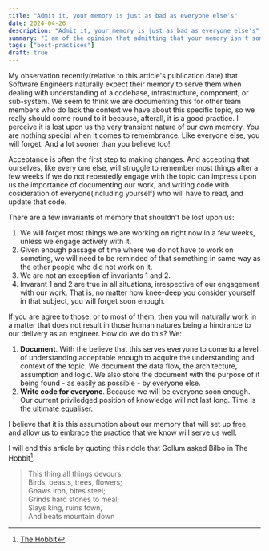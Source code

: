 ```yaml
---
title: "Admit it, your memory is just as bad as everyone else's"
date: 2024-04-26
description: "Admit it, your memory is just as bad as everyone else's"
summary: "I am of the opinion that admitting that your memory isn't something out of the ordinary, and that you will in a matter of a few days lose remembrance of the things you recently worked on can be a liberating first step in embracing the commonly evangelised engineering practices."
tags: ["best-practices"]
draft: true
---
```


My observation recently(relative to this article's publication date) that Software Engineers naturally expect their memory to serve them when dealing with understanding of a codebase, infrastructure, component, or sub-system. We seem to think we are documenting this for other team members who do lack the context we have about this specific topic, so we really should come round to it because, afterall, it is a good practice. I perceive it is lost upon us the very transient nature of our own memory. You are nothing special when it comes to remembrance. Like everyone else, you will forget. And a lot sooner than you believe too!

Acceptance is often the first step to making changes. And accepting that ourselves, like every one else, will struggle to remember most things after a few weeks if we do not repeatedly engage with the topic can impress upon us the importance of documenting our work, and writing code with cosideration of everyone(including yourself) who will have to read, and update that code.

There are a few invariants of memory that shouldn't be lost upon us:
1. We will forget most things we are working on right now in a few weeks, unless we engage actively with it.
2. Given enough passage of time where we do not have to work on someting, we will need to be reminded of that something in same way as the other people who did not work on it.
3. We are not an exception of invariants 1 and 2.
4. Invarant 1 and 2 are true in all situations, irrespective of our engagement with our work. That is, no matter how knee-deep you consider yourself in that subject, you will forget soon enough.

If you are agree to those, or to most of them, then you will naturally work in a matter that does not result in those human natures being a hindrance to our delivery as an engineer. How do we do this? We:
1. **Document**. With the believe that this serves everyone to come to a level of understanding acceptable enough to acquire the understanding and context of the topic. We document the data flow, the architecture, assumption and logic. We also store the document with the purpose of it being found - as easily as possible - by everyone else.
2. **Write code for everyone**. Because we will be everyone soon enough. Our current priviledged position of knowledge will not last long. Time is the ultimate equaliser.

I believe that it is this assumption about our memory that will set up free, and allow us to embrace the practice that we know will serve us well.

I will end this article by quoting this riddle that Gollum asked Bilbo in The Hobbit[^1].

> This thing all things devours;\
> Birds, beasts, trees, flowers;\
> Gnaws iron, bites steel;\
> Grinds hard stones to meal;\
> Slays king, ruins town,\
> And beats mountain down

[^1]: [The Hobbit](https://en.wikipedia.org/wiki/The_Hobbit)
